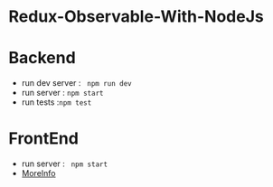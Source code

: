 # Redux-Observable-With-NodeJs

# Backend
- run dev server : ` npm run dev`
- run server : `npm start`
- run tests :`npm test` 


# FrontEnd 

- run server : ` npm start`
- 	[MoreInfo](#https://github.com/hazooma/Redux-Observable-With-NodeJs/tree/master/myApp)


